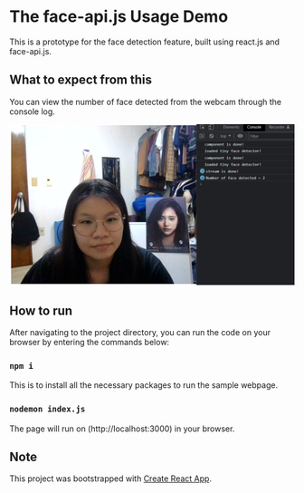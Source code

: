 # The face-api.js Usage Demo

This is a prototype for the face detection feature, built using react.js and face-api.js.

## What to expect from this
You can view the number of face detected from the webcam through the console log. 

![result image](https://github.com/syaedii/FYP/blob/xinyi-2/test-result.png?raw=true)

## How to run

After navigating to the project directory, you can run the code on your browser by entering the commands below:

### `npm i`

This is to install all the necessary packages to run the sample webpage.

### `nodemon index.js`

The page will run on (http://localhost:3000) in your browser.

## Note

This project was bootstrapped with [Create React App](https://github.com/facebook/create-react-app).


